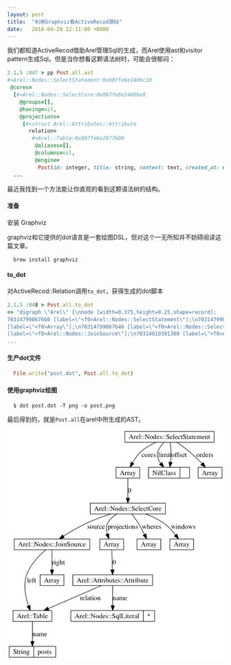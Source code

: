 ```yaml
---
layout: post
title:  "利用Graphviz看ActiveRecod源码"
date:   2016-04-29 12:11:00 +0800
---
```


我们都知道ActiveRecod借助Arel管理Sql的生成，而Arel使用ast和visitor pattern生成Sql。但是当你想看这颗语法树时，可能会很郁闷：

~~~ Ruby
2.1.5 :047 > pp Post.all.ast
#<Arel::Nodes::SelectStatement:0x007fe6e1406c10
 @cores=
  [#<Arel::Nodes::SelectCore:0x007fe6e1406be8
    @groups=[],
    @having=nil,
    @projections=
     [#<struct Arel::Attributes::Attribute
       relation=
        #<Arel::Table:0x007fe6e2977608
         @aliases=[],
         @columns=nil,
         @engine=
          Post(id: integer, title: string, context: text, created_at: datetime, updated_at: datetime),
  ...
~~~

最近我找到一个方法能让你直观的看到这颗语法树的结构。

#### 准备

安装 Graphviz

graphviz和它提供的dot语言是一套绘图DSL，但对这个一无所知并不妨碍阅读这篇文章。

~~~
  brew install graphviz
~~~

#### to_dot

对ActiveRecod::Relation调用`to_dot`，获得生成的dot脚本

~~~ Ruby
2.1.5 :048 > Post.all.to_dot
=> "digraph \"Arel\" {\nnode [width=0.375,height=0.25,shape=record];
70314799067660 [label=\"<f0>Arel::Nodes::SelectStatement\"];\n70314799067500
[label=\"<f0>Array\"];\n70314799067640 [label=\"<f0>Arel::Nodes::SelectCore\"];\n70314799067620
[label=\"<f0>Arel::Nodes::JoinSource\"];\n70314810391300 [label=\"<f0>Arel::Table\"];\n70314810391580
...
~~~

#### 生产dot文件

~~~ Ruby
  File.write("post.dot", Post.all.to_dot)
~~~

#### 使用graphviz绘图

~~~
  $ dot post.dot -T png -o post.png
~~~

最后得到的，就是`Post.all`在arel中所生成的AST。

<img src="/images/post.png"/>
